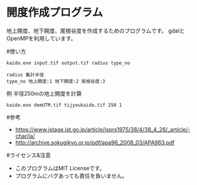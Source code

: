 開度作成プログラム
=====
地上開度、地下開度、尾根谷度を作成するためのプログラムです。
gdalとOpenMPを利用しています。

#使い方
```
kaido.exe input.tif output.tif radius type_no

radius 集計半径
type_no 地上開度:1 地下開度:2 尾根谷度:3
```


例 半径250mの地上開度を計算

```
kaido.exe demUTM.tif tijyoukaido.tif 250 1
```

#参考
- https://www.jstage.jst.go.jp/article/jsprs1975/38/4/38_4_26/_article/-char/ja/
- http://archive.sokugikyo.or.jp/pdf/apa96_2008_03/APA963.pdf

#ライセンス&注意

- このプログラムはMIT Licenseです。
- プログラムにバグあっても責任を負いません。

